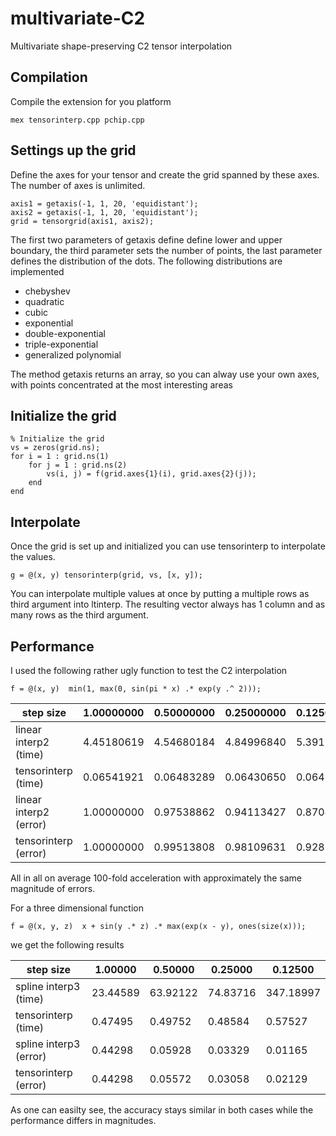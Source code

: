multivariate-C2
===========================

Multivariate shape-preserving C2 tensor interpolation


Compilation
------------------
Compile the extension for you platform

    mex tensorinterp.cpp pchip.cpp
    

Settings up the grid
------------------
Define the axes for your tensor and create the grid spanned by these axes. The number of axes is unlimited. 
    
    axis1 = getaxis(-1, 1, 20, 'equidistant');
    axis2 = getaxis(-1, 1, 20, 'equidistant');
    grid = tensorgrid(axis1, axis2);

The first two parameters of getaxis define define lower and upper boundary, the third parameter sets the number of points, 
the last parameter defines the distribution of the dots. The following distributions are implemented

 * chebyshev
 * quadratic
 * cubic
 * exponential
 * double-exponential
 * triple-exponential
 * generalized polynomial

The method getaxis returns an array, so you can alway use your own axes, with points concentrated at the most interesting areas


Initialize the grid
-------------------------

    % Initialize the grid
    vs = zeros(grid.ns);
    for i = 1 : grid.ns(1)
        for j = 1 : grid.ns(2)
            vs(i, j) = f(grid.axes{1}(i), grid.axes{2}(j));
        end
    end

Interpolate
-------------------------
Once the grid is set up and initialized you can use tensorinterp to interpolate the values.

    g = @(x, y) tensorinterp(grid, vs, [x, y]);

You can interpolate multiple values at once by putting a multiple rows as third argument into ltinterp. 
The resulting vector always has 1 column and as many rows as the third argument.


Performance
-------------------------
I used the following rather ugly function to test the C2 interpolation

    f = @(x, y)  min(1, max(0, sin(pi * x) .* exp(y .^ 2)));

| step size              |  1.00000000 |  0.50000000 |  0.25000000 |  0.12500000 |  0.06250000 |  0.03125000 |
|------------------------|----------|----------|----------|----------|----------|----------|
| linear interp2 (time)  |  4.45180619 |  4.54680184 |  4.84996840 |  5.39132561 |  7.66961989 |  15.19599350 |
| tensorinterp (time)    |  0.06541921 |  0.06483289 |  0.06430650 |  0.06496665 |  0.06267017 |  0.06510319 |
| linear interp2 (error) |  1.00000000 |  0.97538862 |  0.94113427 |  0.87040651 |  0.70139536 |  0.32155183 |
| tensorinterp (error)   |  1.00000000 |  0.99513808 |  0.98109631 |  0.92873718 |  0.74976413 |  0.27757992 |

All in all on average 100-fold acceleration with approximately the same magnitude of errors.

For a three dimensional function

    f = @(x, y, z)  x + sin(y .* z) .* max(exp(x - y), ones(size(x)));


we get the following results 

| step size              |  1.00000 |  0.50000 |  0.25000 |  0.12500 |
|------------------------|----------|----------|----------|----------|
| spline interp3 (time)  |  23.44589 |  63.92122 |  74.83716 |  347.18997 |
| tensorinterp (time)    |  0.47495 |  0.49752 |  0.48584 |  0.57527 |
| spline interp3 (error) |  0.44298 |  0.05928 |  0.03329 |  0.01165 |
| tensorinterp (error)   |  0.44298 |  0.05572 |  0.03058 |  0.02129 |

As one can easilty see, the accuracy stays similar in both cases while the performance differs in magnitudes.


